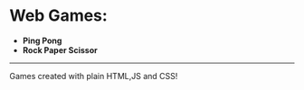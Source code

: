 # Web Games:
 - **Ping Pong**
 - **Rock Paper Scissor**

----------------------------------------
Games created with plain HTML,JS and CSS!
